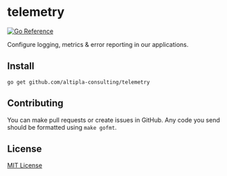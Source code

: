 
# telemetry

[![Go Reference](https://pkg.go.dev/badge/github.com/altipla-consulting/telemetry.svg)](https://pkg.go.dev/github.com/altipla-consulting/telemetry)

Configure logging, metrics &amp; error reporting in our applications.


## Install

```shell
go get github.com/altipla-consulting/telemetry
```


## Contributing

You can make pull requests or create issues in GitHub. Any code you send should be formatted using `make gofmt`.


## License

[MIT License](LICENSE)
